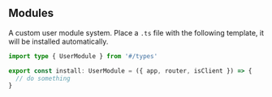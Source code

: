 ## Modules

A custom user module system. Place a `.ts` file with the following template, it will be installed automatically.

```ts
import type { UserModule } from '#/types'

export const install: UserModule = ({ app, router, isClient }) => {
  // do something
}
```
